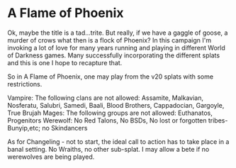 # A Flame of Phoenix #

Ok, maybe the title is a tad...trite. But really, if we have a gaggle of goose, a murder of crows what then is a flock of Phoenix?
In this campaign I'm invoking a lot of love for many years running and playing in different World of Darkness games. Many successfully incorporating
the different splats and this is one I hope to recapture that.

So in A Flame of Phoenix, one may play from the v20 splats with some restrictions.

Vampire: The following clans are not allowed: Assamite, Malkavian, Nosferatu, Salubri, Samedi, Baali, Blood Brothers, Cappadocian, Gargoyle, True Brujah
Mages: The following groups are not allowed: Euthanatos, Progenitors
Werewolf: No Red Talons, No BSDs, No lost or forgotten tribes- Bunyip,etc; no Skindancers

As for Changeling - not to start, the ideal call to action has to take place in a banal setting.
No Wraiths, no other sub-splat. I may allow a bete if no werewolves are being played.


